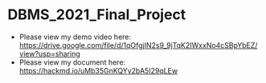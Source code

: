 # DBMS_2021_Final_Project
* Please view my demo video here: https://drive.google.com/file/d/1qOfgjIN2s9_9jTqK2IWxxNo4cSBpYbEZ/view?usp=sharing
* Please view my document here: https://hackmd.io/uMb35GnKQYy2bA5I29qLEw
